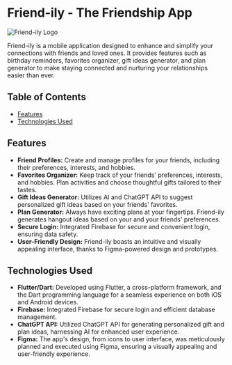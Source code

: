 # Friend-ily - The Friendship App

![Friend-ily Logo](link_to_logo_image)

Friend-ily is a mobile application designed to enhance and simplify your connections with friends and loved ones. It provides features such as birthday reminders, favorites organizer, gift ideas generator, and plan generator to make staying connected and nurturing your relationships easier than ever.

## Table of Contents

- [Features](#features)
- [Technologies Used](#technologies-used)



## Features

- **Friend Profiles:** Create and manage profiles for your friends, including their preferences, interests, and hobbies.
- **Favorites Organizer:** Keep track of your friends' preferences, interests, and hobbies. Plan activities and choose thoughtful gifts tailored to their tastes.
- **Gift Ideas Generator:** Utilizes AI and ChatGPT API to suggest personalized gift ideas based on your friends' favorites.
- **Plan Generator:** Always have exciting plans at your fingertips. Friend-ily generates hangout ideas based on your and your friends' preferences.
- **Secure Login:** Integrated Firebase for secure and convenient login, ensuring data safety.
- **User-Friendly Design:** Friend-ily boasts an intuitive and visually appealing interface, thanks to Figma-powered design and prototypes.

## Technologies Used

- **Flutter/Dart:** Developed using Flutter, a cross-platform framework, and the Dart programming language for a seamless experience on both iOS and Android devices.
- **Firebase:** Integrated Firebase for secure login and efficient database management.
- **ChatGPT API:** Utilized ChatGPT API for generating personalized gift and plan ideas, harnessing AI for enhanced user experience.
- **Figma:** The app's design, from icons to user interface, was meticulously planned and executed using Figma, ensuring a visually appealing and user-friendly experience.


